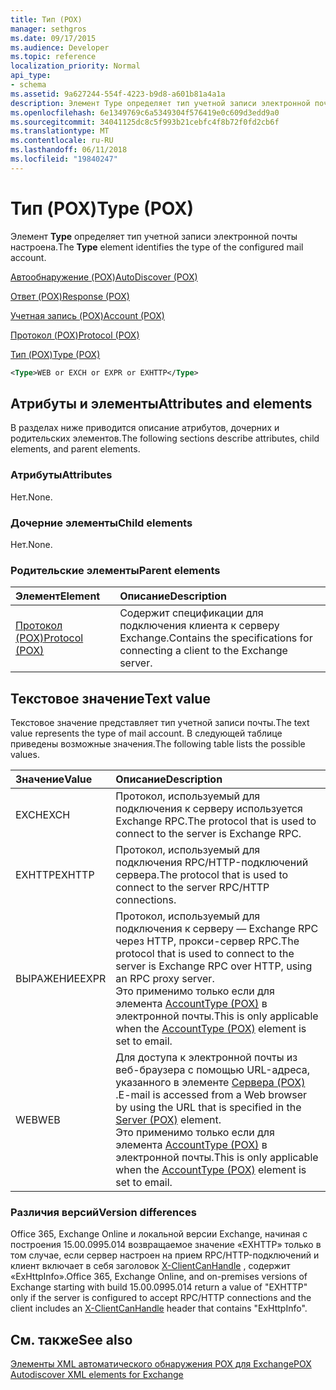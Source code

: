 ```yaml
---
title: Тип (POX)
manager: sethgros
ms.date: 09/17/2015
ms.audience: Developer
ms.topic: reference
localization_priority: Normal
api_type:
- schema
ms.assetid: 9a627244-554f-4223-b9d8-a601b81a4a1a
description: Элемент Type определяет тип учетной записи электронной почты настроена.
ms.openlocfilehash: 6e1349769c6a5349304f576419e0c609d3edd9a0
ms.sourcegitcommit: 34041125dc8c5f993b21cebfc4f8b72f0fd2cb6f
ms.translationtype: MT
ms.contentlocale: ru-RU
ms.lasthandoff: 06/11/2018
ms.locfileid: "19840247"
---
```

# <a name="type-pox"></a><span data-ttu-id="70212-103">Тип (POX)</span><span class="sxs-lookup"><span data-stu-id="70212-103">Type (POX)</span></span>

<span data-ttu-id="70212-104">Элемент **Type** определяет тип учетной записи электронной почты настроена.</span><span class="sxs-lookup"><span data-stu-id="70212-104">The **Type** element identifies the type of the configured mail account.</span></span> 
  
[<span data-ttu-id="70212-105">Автообнаружение (POX)</span><span class="sxs-lookup"><span data-stu-id="70212-105">AutoDiscover (POX)</span></span>](autodiscover-pox.md)
  
[<span data-ttu-id="70212-106">Ответ (POX)</span><span class="sxs-lookup"><span data-stu-id="70212-106">Response (POX)</span></span>](response-pox.md)
  
[<span data-ttu-id="70212-107">Учетная запись (POX)</span><span class="sxs-lookup"><span data-stu-id="70212-107">Account (POX)</span></span>](account-pox.md)
  
[<span data-ttu-id="70212-108">Протокол (POX)</span><span class="sxs-lookup"><span data-stu-id="70212-108">Protocol (POX)</span></span>](protocol-pox.md)
  
[<span data-ttu-id="70212-109">Тип (POX)</span><span class="sxs-lookup"><span data-stu-id="70212-109">Type (POX)</span></span>](type-pox.md)
  
```XML
<Type>WEB or EXCH or EXPR or EXHTTP</Type>
```

## <a name="attributes-and-elements"></a><span data-ttu-id="70212-110">Атрибуты и элементы</span><span class="sxs-lookup"><span data-stu-id="70212-110">Attributes and elements</span></span>

<span data-ttu-id="70212-111">В разделах ниже приводится описание атрибутов, дочерних и родительских элементов.</span><span class="sxs-lookup"><span data-stu-id="70212-111">The following sections describe attributes, child elements, and parent elements.</span></span>
  
### <a name="attributes"></a><span data-ttu-id="70212-112">Атрибуты</span><span class="sxs-lookup"><span data-stu-id="70212-112">Attributes</span></span>

<span data-ttu-id="70212-113">Нет.</span><span class="sxs-lookup"><span data-stu-id="70212-113">None.</span></span>
  
### <a name="child-elements"></a><span data-ttu-id="70212-114">Дочерние элементы</span><span class="sxs-lookup"><span data-stu-id="70212-114">Child elements</span></span>

<span data-ttu-id="70212-115">Нет.</span><span class="sxs-lookup"><span data-stu-id="70212-115">None.</span></span>
  
### <a name="parent-elements"></a><span data-ttu-id="70212-116">Родительские элементы</span><span class="sxs-lookup"><span data-stu-id="70212-116">Parent elements</span></span>

|<span data-ttu-id="70212-117">**Элемент**</span><span class="sxs-lookup"><span data-stu-id="70212-117">**Element**</span></span>|<span data-ttu-id="70212-118">**Описание**</span><span class="sxs-lookup"><span data-stu-id="70212-118">**Description**</span></span>|
|:-----|:-----|
|[<span data-ttu-id="70212-119">Протокол (POX)</span><span class="sxs-lookup"><span data-stu-id="70212-119">Protocol (POX)</span></span>](protocol-pox.md) <br/> |<span data-ttu-id="70212-120">Содержит спецификации для подключения клиента к серверу Exchange.</span><span class="sxs-lookup"><span data-stu-id="70212-120">Contains the specifications for connecting a client to the Exchange server.</span></span>  <br/> |
   
## <a name="text-value"></a><span data-ttu-id="70212-121">Текстовое значение</span><span class="sxs-lookup"><span data-stu-id="70212-121">Text value</span></span>

<span data-ttu-id="70212-122">Текстовое значение представляет тип учетной записи почты.</span><span class="sxs-lookup"><span data-stu-id="70212-122">The text value represents the type of mail account.</span></span> <span data-ttu-id="70212-123">В следующей таблице приведены возможные значения.</span><span class="sxs-lookup"><span data-stu-id="70212-123">The following table lists the possible values.</span></span>
  
|<span data-ttu-id="70212-124">**Значение**</span><span class="sxs-lookup"><span data-stu-id="70212-124">**Value**</span></span>|<span data-ttu-id="70212-125">**Описание**</span><span class="sxs-lookup"><span data-stu-id="70212-125">**Description**</span></span>|
|:-----|:-----|
|<span data-ttu-id="70212-126">EXCH</span><span class="sxs-lookup"><span data-stu-id="70212-126">EXCH</span></span>  <br/> |<span data-ttu-id="70212-127">Протокол, используемый для подключения к серверу используется Exchange RPC.</span><span class="sxs-lookup"><span data-stu-id="70212-127">The protocol that is used to connect to the server is Exchange RPC.</span></span>  <br/> |
|<span data-ttu-id="70212-128">EXHTTP</span><span class="sxs-lookup"><span data-stu-id="70212-128">EXHTTP</span></span>  <br/> |<span data-ttu-id="70212-129">Протокол, используемый для подключения RPC/HTTP-подключений сервера.</span><span class="sxs-lookup"><span data-stu-id="70212-129">The protocol that is used to connect to the server RPC/HTTP connections.</span></span>  <br/> |
|<span data-ttu-id="70212-130">ВЫРАЖЕНИЕ</span><span class="sxs-lookup"><span data-stu-id="70212-130">EXPR</span></span>  <br/> |<span data-ttu-id="70212-131">Протокол, используемый для подключения к серверу — Exchange RPC через HTTP, прокси-сервер RPC.</span><span class="sxs-lookup"><span data-stu-id="70212-131">The protocol that is used to connect to the server is Exchange RPC over HTTP, using an RPC proxy server.</span></span>  <br/> <span data-ttu-id="70212-132">Это применимо только если для элемента [AccountType (POX)](accounttype-pox.md) в электронной почты.</span><span class="sxs-lookup"><span data-stu-id="70212-132">This is only applicable when the [AccountType (POX)](accounttype-pox.md) element is set to email.</span></span>  <br/> |
|<span data-ttu-id="70212-133">WEB</span><span class="sxs-lookup"><span data-stu-id="70212-133">WEB</span></span>  <br/> |<span data-ttu-id="70212-134">Для доступа к электронной почты из веб-браузера с помощью URL-адреса, указанного в элементе [Сервера (POX)](server-pox.md) .</span><span class="sxs-lookup"><span data-stu-id="70212-134">E-mail is accessed from a Web browser by using the URL that is specified in the [Server (POX)](server-pox.md) element.</span></span>  <br/> <span data-ttu-id="70212-135">Это применимо только если для элемента [AccountType (POX)](accounttype-pox.md) в электронной почты.</span><span class="sxs-lookup"><span data-stu-id="70212-135">This is only applicable when the [AccountType (POX)](accounttype-pox.md) element is set to email.</span></span>  <br/> |
   
### <a name="version-differences"></a><span data-ttu-id="70212-136">Различия версий</span><span class="sxs-lookup"><span data-stu-id="70212-136">Version differences</span></span>

<span data-ttu-id="70212-137">Office 365, Exchange Online и локальной версии Exchange, начиная с построения 15.00.0995.014 возвращаемое значение «EXHTTP» только в том случае, если сервер настроен на прием RPC/HTTP-подключений и клиент включает в себя заголовок [X-ClientCanHandle](pox-autodiscover-request-for-exchange.md) , содержит «ExHttpInfo».</span><span class="sxs-lookup"><span data-stu-id="70212-137">Office 365, Exchange Online, and on-premises versions of Exchange starting with build 15.00.0995.014 return a value of "EXHTTP" only if the server is configured to accept RPC/HTTP connections and the client includes an [X-ClientCanHandle](pox-autodiscover-request-for-exchange.md) header that contains "ExHttpInfo".</span></span> 
  
## <a name="see-also"></a><span data-ttu-id="70212-138">См. также</span><span class="sxs-lookup"><span data-stu-id="70212-138">See also</span></span>



[<span data-ttu-id="70212-139">Элементы XML автоматического обнаружения POX для Exchange</span><span class="sxs-lookup"><span data-stu-id="70212-139">POX Autodiscover XML elements for Exchange</span></span>](pox-autodiscover-xml-elements-for-exchange.md)

